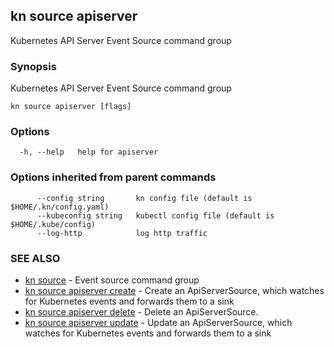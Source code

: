 ## kn source apiserver

Kubernetes API Server Event Source command group

### Synopsis

Kubernetes API Server Event Source command group

```
kn source apiserver [flags]
```

### Options

```
  -h, --help   help for apiserver
```

### Options inherited from parent commands

```
      --config string       kn config file (default is $HOME/.kn/config.yaml)
      --kubeconfig string   kubectl config file (default is $HOME/.kube/config)
      --log-http            log http traffic
```

### SEE ALSO

* [kn source](kn_source.md)	 - Event source command group
* [kn source apiserver create](kn_source_apiserver_create.md)	 - Create an ApiServerSource, which watches for Kubernetes events and forwards them to a sink
* [kn source apiserver delete](kn_source_apiserver_delete.md)	 - Delete an ApiServerSource.
* [kn source apiserver update](kn_source_apiserver_update.md)	 - Update an ApiServerSource, which watches for Kubernetes events and forwards them to a sink

